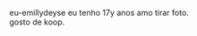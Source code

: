 eu-emillydeyse eu tenho 17y anos amo tirar foto.                                                                               
gosto de koop.
